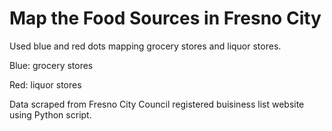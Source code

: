 # Map the Food Sources in Fresno City
Used blue and red dots mapping grocery stores and liquor stores.

Blue: grocery stores

Red: liquor stores


Data scraped from Fresno City Council registered buisiness list website using Python script.